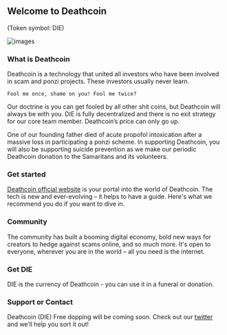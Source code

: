 ## Welcome to Deathcoin 
(Token symbol: DIE)

![images](https://pbs.twimg.com/media/EfH5EyUXkAA5Jse.png)

### What is Deathcoin
Deathcoin is a technology that united all investors who have been involved in scam and ponzi projects. These investors usually never learn. 

``Fool me once, shame on you! Fool me twice?``

Our doctrine is you can get fooled by all other shit coins, but Deathcoin will always be with you. DIE is fully decentralized and there is no exit strategy for our core team member. Deathcoin’s price can only go up.

One of our founding father died of acute propofol intoxication after a massive loss in participating a ponzi scheme. In supporting Deathcoin, you will also be supporting suicide prevention as we make our periodic Deathcoin donation to the Samaritans and its volunteers.

### Get started
[Deathcoin official website](https://deathcoinofficial.github.io/Deathcoin/) is your portal into the world of Deathcoin. The tech is new and ever-evolving – it helps to have a guide. Here's what we recommend you do if you want to dive in.


### Community
The community has built a booming digital economy, bold new ways for creators to hedge against scams online, and so much more. It's open to everyone, wherever you are in the world – all you need is the internet.

### Get DIE
DIE is the currency of Deathcoin - you can use it in a funeral or donation.

### Support or Contact
Deathcoin (DIE) Free dopping will be coming soon. Check out our [twitter](https://support.github.com/contact) and we’ll help you sort it out!
